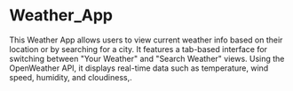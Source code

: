 # Weather_App
This Weather App allows users to view current weather info based on their location or by searching for a city. It features a tab-based interface for switching between "Your Weather" and "Search Weather" views. Using the OpenWeather API, it displays real-time data such as temperature, wind speed, humidity, and cloudiness,.
